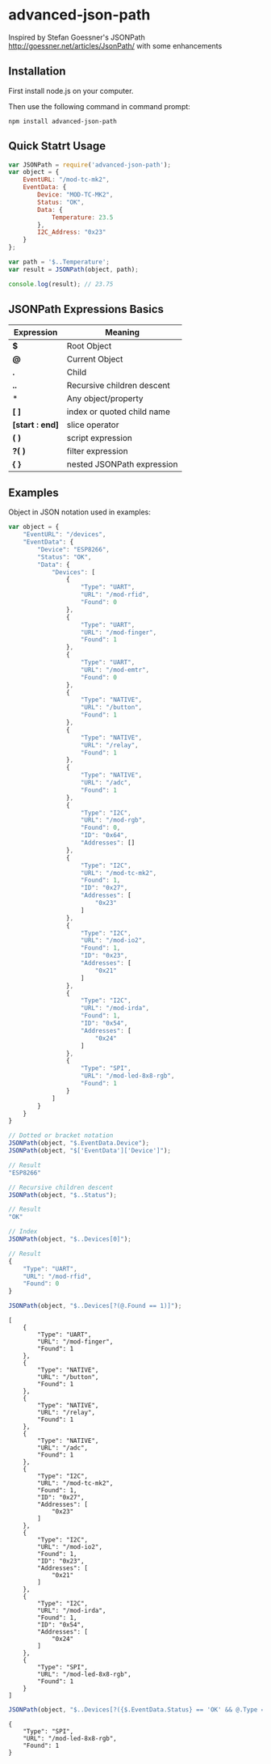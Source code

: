 # advanced-json-path
Inspired by Stefan Goessner's JSONPath http://goessner.net/articles/JsonPath/ with some enhancements

## Installation

First install node.js on your computer.

Then use the following command in command prompt:
	
	npm install advanced-json-path

## Quick Statrt Usage

```javascript
var JSONPath = require('advanced-json-path');
var object = {
    EventURL: "/mod-tc-mk2",
    EventData: {
        Device: "MOD-TC-MK2",
        Status: "OK",
        Data: {
            Temperature: 23.5
        },
        I2C_Address: "0x23"
    }
};

var path = '$..Temperature';
var result = JSONPath(object, path);

console.log(result); // 23.75
```

## JSONPath Expressions Basics

Expression | Meaning
-----------|--------
**$** | Root Object
**@** | Current Object
**.** | Child
**..** | Recursive children descent
* | Any object/property
**[ ]** | index or quoted child name
**[start : end]** | slice operator
**( )** | script expression
**?( )** | filter expression
**{ }** | nested JSONPath expression


## Examples
Object in JSON notation used in examples:
```javascript
var object = {
	"EventURL": "/devices",
	"EventData": {
		"Device": "ESP8266",
		"Status": "OK",
		"Data": {
			"Devices": [
				{
					"Type": "UART",
					"URL": "/mod-rfid",
					"Found": 0
				},
				{
					"Type": "UART",
					"URL": "/mod-finger",
					"Found": 1
				},
				{
					"Type": "UART",
					"URL": "/mod-emtr",
					"Found": 0
				},
				{
					"Type": "NATIVE",
					"URL": "/button",
					"Found": 1
				},
				{
					"Type": "NATIVE",
					"URL": "/relay",
					"Found": 1
				},
				{
					"Type": "NATIVE",
					"URL": "/adc",
					"Found": 1
				},
				{
					"Type": "I2C",
					"URL": "/mod-rgb",
					"Found": 0,
					"ID": "0x64",
					"Addresses": []
				},
				{
					"Type": "I2C",
					"URL": "/mod-tc-mk2",
					"Found": 1,
					"ID": "0x27",
					"Addresses": [
						"0x23"
					]
				},
				{
					"Type": "I2C",
					"URL": "/mod-io2",
					"Found": 1,
					"ID": "0x23",
					"Addresses": [
						"0x21"
					]
				},
				{
					"Type": "I2C",
					"URL": "/mod-irda",
					"Found": 1,
					"ID": "0x54",
					"Addresses": [
						"0x24"
					]
				},
				{
					"Type": "SPI",
					"URL": "/mod-led-8x8-rgb",
					"Found": 1
				}
			]
		}
	}
}
```

```javascript
// Dotted or bracket notation
JSONPath(object, "$.EventData.Device");
JSONPath(object, "$['EventData']['Device']");

// Result
"ESP8266"
```

```javascript
// Recursive children descent
JSONPath(object, "$..Status");

// Result
"OK"
```

```javascript
// Index
JSONPath(object, "$..Devices[0]");

// Result
{
	"Type": "UART",
	"URL": "/mod-rfid",
	"Found": 0
}
```

```javascript
JSONPath(object, "$..Devices[?(@.Found == 1)]");
```
	[
		{
			"Type": "UART",
			"URL": "/mod-finger",
			"Found": 1
		},
		{
			"Type": "NATIVE",
			"URL": "/button",
			"Found": 1
		},
		{
			"Type": "NATIVE",
			"URL": "/relay",
			"Found": 1
		},
		{
			"Type": "NATIVE",
			"URL": "/adc",
			"Found": 1
		},
		{
			"Type": "I2C",
			"URL": "/mod-tc-mk2",
			"Found": 1,
			"ID": "0x27",
			"Addresses": [
				"0x23"
			]
		},
		{
			"Type": "I2C",
			"URL": "/mod-io2",
			"Found": 1,
			"ID": "0x23",
			"Addresses": [
				"0x21"
			]
		},
		{
			"Type": "I2C",
			"URL": "/mod-irda",
			"Found": 1,
			"ID": "0x54",
			"Addresses": [
				"0x24"
			]
		},
		{
			"Type": "SPI",
			"URL": "/mod-led-8x8-rgb",
			"Found": 1
		}
	]

```javascript
JSONPath(object, "$..Devices[?({$.EventData.Status} == 'OK' && @.Type == 'SPI')]");
```
	{
		"Type": "SPI",
		"URL": "/mod-led-8x8-rgb",
		"Found": 1
	}

